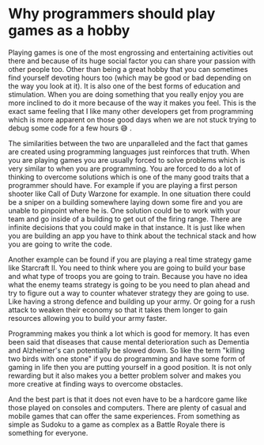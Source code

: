 # Why programmers should play games as a hobby

Playing games is one of the most engrossing and entertaining activities out there and because of its huge social factor you can share your passion with other people too. Other than being a great hobby that you can sometimes find yourself devoting hours too (which may be good or bad depending on the way you look at it). It is also one of the best forms of education and stimulation. When you are doing something that you really enjoy you are more inclined to do it more because of the way it makes you feel. This is the exact same feeling that I like many other developers get from programming which is more apparent on those good days when we are not stuck trying to debug some code for a few hours 😅 .

The similarities between the two are unparalleled and the fact that games are created using programming languages just reinforces that truth. When you are playing games you are usually forced to solve problems which is very similar to when you are programming. You are forced to do a lot of thinking to overcome solutions which is one of the many good traits that a programmer should have. For example if you are playing a first person shooter like Call of Duty Warzone for example. In one situation there could be a sniper on a building somewhere laying down some fire and you are unable to pinpoint where he is. One solution could be to work with your team and go inside of a building to get out of the firing range. There are infinite decisions that you could make in that instance. It is just like when you are building an app you have to think about the technical stack and how you are going to write the code.

Another example can be found if you are playing a real time strategy game like Starcraft II. You need to think where you are going to build your base and what type of troops you are going to train. Because you have no idea what the enemy teams strategy is going to be you need to plan ahead and try to figure out a way to counter whatever strategy they are going to use. Like having a strong defence and building up your army. Or going for a rush attack to weaken their economy so that it takes them longer to gain resources allowing you to build your army faster.

Programming makes you think a lot which is good for memory. It has even been said that diseases that cause mental deterioration such as Dementia and Alzheimer's can potentially be slowed down. So like the term "killing two birds with one stone" if you do programming and have some form of gaming in life then you are putting yourself in a good position. It is not only rewarding but it also makes you a better problem solver and makes you more creative at finding ways to overcome obstacles.

And the best part is that it does not even have to be a hardcore game like those played on consoles and computers. There are plenty of casual and mobile games that can offer the same experiences. From something as simple as Sudoku to a game as complex as a Battle Royale there is something for everyone.